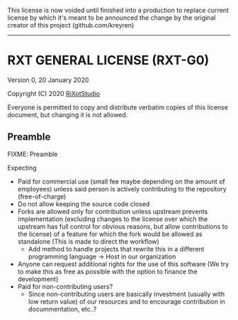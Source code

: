 This license is now voided until finished into a production to replace current license by which it's meant to be announced the change by the original creator of this project (github.com/kreyren)

---

# RXT GENERAL LICENSE (RXT-G0)
Version 0, 20 January 2020

Copyright (C) 2020 [RiXotStudio](http://rixotstudio.cz)

Everyone is permitted to copy and distribute verbatim copies of this license
document, but changing it is not allowed.

## Preamble
FIXME: Preamble

Expecting
- Paid for commercial use (small fee maybe depending on the amount of employees) unless said person is actively contributing to the repository (free-of-charge)
- Do not allow keeping the source code closed
- Forks are allowed only for contribution unless upstream prevents implementation (excluding changes to the license over which the upstream has full control for obvious reasons, but allow contributions to the license) of a feature for which the fork would be allowed as standalone (This is made to direct the workflow)
  - Add method to handle projects that rewrite this in a different programming language -> Host in our organization
- Anyone can request additional rights for the use of this software (We try to make this as free as possible with the option to finance the development)
- Paid for non-contributing users?
  - Since non-contributing users are basically investment (usually with low return value) of our resources and to encourage contribution in docummentation, etc..?


